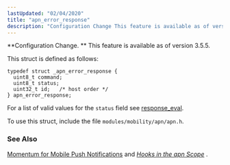 ```yaml
---
lastUpdated: "02/04/2020"
title: "apn_error_response"
description: "Configuration Change This feature is available as of version 3 5 5 This struct is defined as follows For a list of valid values for the status field see response eval To use this struct include the file modules mobility apn apn h Momentum for Mobile Push Notifications and Chapter..."
---
```


**Configuration Change. ** This feature is available as of version 3.5.5.

This struct is defined as follows:

```
typedef struct _apn_error_response {
  uint8_t command;
  uint8_t status;
  uint32_t id;   /* host order */
} apn_error_response;
```

For a list of valid values for the `status` field see [response_eval](/momentum/3/3-api/hooks-apn-response-eval).

To use this struct, include the file `modules/mobility/apn/apn.h`.

### <a name="idp32614384"></a> See Also

[Momentum for Mobile Push Notifications](/momentum/3/3-push) and [*Hooks in the apn Scope*](/momentum/3/3-api/hooks-apn) .